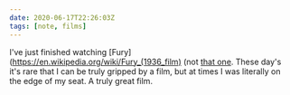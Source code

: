 ```yaml
---
date: 2020-06-17T22:26:03Z
tags: [note, films]
---
```


I've just finished watching [Fury](https://en.wikipedia.org/wiki/Fury_(1936_film) (not [that one](https://en.wikipedia.org/wiki/Fury_(2014_film)). These day's it's rare that I can be truly gripped by a film, but at times I was literally on the edge of my seat. A truly great film.